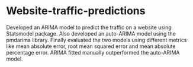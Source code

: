 # Website-traffic-predictions
Developed an ARIMA model to predict the traffic on a website using Statsmodel package. Also developed an auto-ARIMA model using the pmdarima library. Finally evaluated the two models using different metrics like mean absolute error, root mean squared error and mean absolute percentage error. ARIMA fitted manually outperformed the auto-ARIMA model.
